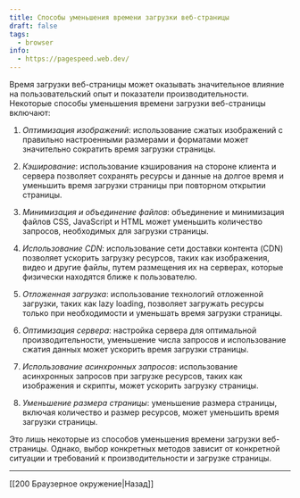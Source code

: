 ```yaml
---
title: Способы уменьшения времени загрузки веб-страницы
draft: false
tags:
  - browser
info:
  - https://pagespeed.web.dev/
---
```

Время загрузки веб-страницы может оказывать значительное влияние на пользовательский опыт и показатели производительности. Некоторые способы уменьшения времени загрузки веб-страницы включают:

1. _Оптимизация изображений_: использование сжатых изображений с правильно настроенными размерами и форматами может значительно сократить время загрузки страницы.
   
2. _Кэширование_: использование кэширования на стороне клиента и сервера позволяет сохранять ресурсы и данные на долгое время и уменьшить время загрузки страницы при повторном открытии страницы.
   
3. _Минимизация и объединение файлов_: объединение и минимизация файлов CSS, JavaScript и HTML может уменьшить количество запросов, необходимых для загрузки страницы.
   
4. _Использование CDN_: использование сети доставки контента (CDN) позволяет ускорить загрузку ресурсов, таких как изображения, видео и другие файлы, путем размещения их на серверах, которые физически находятся ближе к пользователю.
   
5. _Отложенная загрузка_: использование технологий отложенной загрузки, таких как lazy loading, позволяет загружать ресурсы только при необходимости и уменьшать время загрузки страницы.
   
6. _Оптимизация сервера_: настройка сервера для оптимальной производительности, уменьшение числа запросов и использование сжатия данных может ускорить время загрузки страницы.
   
7. _Использование асинхронных запросов_: использование асинхронных запросов при загрузке ресурсов, таких как изображения и скрипты, может ускорить загрузку страницы.
   
8. _Уменьшение размера страницы_: уменьшение размера страницы, включая количество и размер ресурсов, может уменьшить время загрузки страницы.

Это лишь некоторые из способов уменьшения времени загрузки веб-страницы. Однако, выбор конкретных методов зависит от конкретной ситуации и требований к производительности и загрузке страницы.

---

[[200 Браузерное окружение|Назад]]